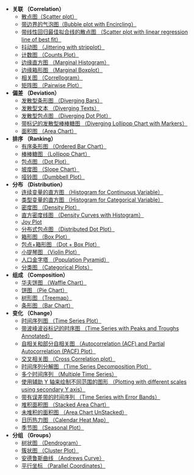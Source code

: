 * **关联 （Correlation）**
  - [散点图（Scatter plot）](</matplotlib/gallery/1>)
  - [ 带边界的气泡图（Bubble plot with Encircling）](</matplotlib/gallery/2>)
  - [带线性回归最佳拟合线的散点图 （Scatter plot with linear regression line of best fit）](</matplotlib/gallery/3>)
  - [抖动图 （Jittering with stripplot）](</matplotlib/gallery/4>)
  - [计数图 （Counts Plot）](</matplotlib/gallery/5>)
  - [边缘直方图 （Marginal Histogram）](</matplotlib/gallery/6>)
  - [边缘箱形图 （Marginal Boxplot）](</matplotlib/gallery/7>)
  - [相关图 （Correllogram）](</matplotlib/gallery/8>)
  - [矩阵图 （Pairwise Plot）](</matplotlib/gallery/9>)
* **偏差 （Deviation）**
  - [发散型条形图 （Diverging Bars）](</matplotlib/gallery/10>)
  - [发散型文本 （Diverging Texts）](</matplotlib/gallery/11>)
  - [发散型包点图 （Diverging Dot Plot）](</matplotlib/gallery/12>)
  - [带标记的发散型棒棒糖图 （Diverging Lollipop Chart with Markers）](</matplotlib/gallery/13>)
  - [面积图 （Area Chart）](</matplotlib/gallery/14>)
* **排序 （Ranking）**
  - [有序条形图 （Ordered Bar Chart）](</matplotlib/gallery/15>)
  - [ 棒棒糖图 （Lollipop Chart）](</matplotlib/gallery/16>)
  - [包点图 （Dot Plot）](</matplotlib/gallery/17>)
  - [坡度图 （Slope Chart）](</matplotlib/gallery/18>)
  - [哑铃图 （Dumbbell Plot）](</matplotlib/gallery/19>)
* **分布 （Distribution）**
  - [连续变量的直方图 （Histogram for Continuous Variable）](</matplotlib/gallery/20>)
  - [类型变量的直方图 （Histogram for Categorical Variable）](</matplotlib/gallery/21>)
  - [密度图 （Density Plot）](</matplotlib/gallery/22>)
  - [直方密度线图 （Density Curves with Histogram）](</matplotlib/gallery/23>)
  - [Joy Plot](</matplotlib/gallery/24>)
  - [分布式包点图 （Distributed Dot Plot）](</matplotlib/gallery/25>)
  - [箱形图 （Box Plot）](</matplotlib/gallery/26>)
  - [ 包点+箱形图 （Dot + Box Plot）](</matplotlib/gallery/27>)
  - [小提琴图 （Violin Plot）](</matplotlib/gallery/28>)
  - [人口金字塔 （Population Pyramid）](</matplotlib/gallery/29>)
  - [分类图 （Categorical Plots）](</matplotlib/gallery/30>)
* **组成 （Composition）**
  - [华夫饼图 （Waffle Chart）](</matplotlib/gallery/31>)
  - [饼图 （Pie Chart）](</matplotlib/gallery/32>)
  - [树形图 （Treemap）](</matplotlib/gallery/33>)
  - [条形图 （Bar Chart）](</matplotlib/gallery/34>)
* **变化 （Change）**
  - [时间序列图 （Time Series Plot）](</matplotlib/gallery/35>)
  - [带波峰波谷标记的时序图 （Time Series with Peaks and Troughs Annotated）](</matplotlib/gallery/36>)
  - [自相关和部分自相关图 （Autocorrelation (ACF) and Partial Autocorrelation (PACF) Plot）](</matplotlib/gallery/37>)
  - [交叉相关图 （Cross Correlation plot）](</matplotlib/gallery/38>)
  - [时间序列分解图 （Time Series Decomposition Plot）](</matplotlib/gallery/39>)
  - [多个时间序列 （Multiple Time Series）](</matplotlib/gallery/40>)
  - [使用辅助 Y 轴来绘制不同范围的图形 （Plotting with different scales using secondary Y axis）](</matplotlib/gallery/41>)
  - [带有误差带的时间序列 （Time Series with Error Bands）](</matplotlib/gallery/42>)
  - [堆积面积图 （Stacked Area Chart）](</matplotlib/gallery/43>)
  - [未堆积的面积图 （Area Chart UnStacked）](</matplotlib/gallery/44>)
  - [日历热力图 （Calendar Heat Map）](</matplotlib/gallery/45>)
  - [季节图 （Seasonal Plot）](</matplotlib/gallery/46>)
* **分组 （Groups）**
  - [树状图 （Dendrogram）](</matplotlib/gallery/47>)
  - [簇状图 （Cluster Plot）](</matplotlib/gallery/48>)
  - [安德鲁斯曲线 （Andrews Curve）](</matplotlib/gallery/49>)
  - [平行坐标 （Parallel Coordinates）](</matplotlib/gallery/50>)